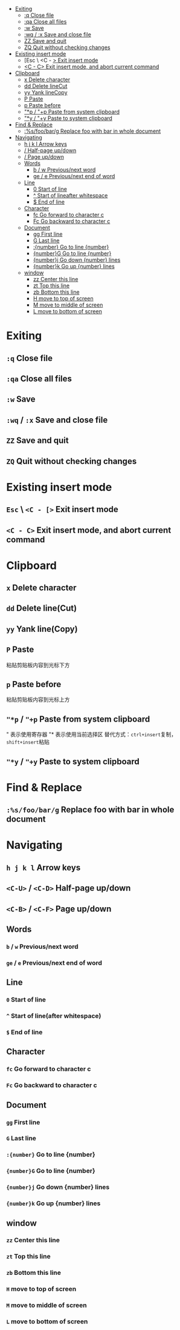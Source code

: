 <!-- TOC -->

- [Exiting](#exiting)
    - [:q Close file](#q-close-file)
    - [:qa Close all files](#qa-close-all-files)
    - [:w Save](#w-save)
    - [:wq / :x Save and close file](#wq--x-save-and-close-file)
    - [ZZ Save and quit](#zz-save-and-quit)
    - [ZQ Quit without checking changes](#zq-quit-without-checking-changes)
- [Existing insert mode](#existing-insert-mode)
    - [Esc \ <C - [> Exit insert mode](#esc-%5C-c----exit-insert-mode)
    - [<C - C> Exit insert mode, and abort current command](#c---c-exit-insert-mode-and-abort-current-command)
- [Clipboard](#clipboard)
    - [x Delete character](#x-delete-character)
    - [dd Delete lineCut](#dd-delete-linecut)
    - [yy Yank lineCopy](#yy-yank-linecopy)
    - [P Paste](#p-paste)
    - [p Paste before](#p-paste-before)
    - ["*p / "+p Paste from system clipboard](#p--p-paste-from-system-clipboard)
    - ["*y / "+y Paste to system clipboard](#y--y-paste-to-system-clipboard)
- [Find & Replace](#find--replace)
    - [:%s/foo/bar/g Replace foo with bar in whole document](#%25sfoobarg-replace-foo-with-bar-in-whole-document)
- [Navigating](#navigating)
    - [h j k l Arrow keys](#h-j-k-l-arrow-keys)
    - [<C-U> / <C-D> Half-page up/down](#c-u--c-d-half-page-updown)
    - [<C-B> / <C-F> Page up/down](#c-b--c-f-page-updown)
    - [Words](#words)
        - [b / w Previous/next word](#b--w-previousnext-word)
        - [ge / e Previous/next end of word](#ge--e-previousnext-end-of-word)
    - [Line](#line)
        - [0 Start of line](#0-start-of-line)
        - [^ Start of lineafter whitespace](#%5E-start-of-lineafter-whitespace)
        - [$ End of line](#-end-of-line)
    - [Character](#character)
        - [fc Go forward to character c](#fc-go-forward-to-character-c)
        - [Fc Go backward to character c](#fc-go-backward-to-character-c)
    - [Document](#document)
        - [gg First line](#gg-first-line)
        - [G Last line](#g-last-line)
        - [:{number} Go to line {number}](#number-go-to-line-number)
        - [{number}G Go to line {number}](#numberg-go-to-line-number)
        - [{number}j Go down {number} lines](#numberj-go-down-number-lines)
        - [{number}k Go up {number} lines](#numberk-go-up-number-lines)
    - [window](#window)
        - [zz Center this line](#zz-center-this-line)
        - [zt Top this line](#zt-top-this-line)
        - [zb Bottom this line](#zb-bottom-this-line)
        - [H move to top of screen](#h-move-to-top-of-screen)
        - [M move to middle of screen](#m-move-to-middle-of-screen)
        - [L move to bottom of screen](#l-move-to-bottom-of-screen)

<!-- /TOC -->
# Exiting
## `:q` Close file
## `:qa` Close all files
## `:w` Save
## `:wq` / `:x` Save and close file
## `ZZ` Save and quit
## `ZQ` Quit without checking changes

# Existing insert mode
## `Esc` \ `<C - [>` Exit insert mode
## `<C - C>` Exit insert mode, and abort current command

# Clipboard
## `x` Delete character
## `dd` Delete line(Cut)
## `yy` Yank line(Copy)
## `P` Paste
粘贴剪贴板内容到光标下方
## `p` Paste before
粘贴剪贴板内容到光标上方
## `"*p` / `"+p` Paste from system clipboard
" 表示使用寄存器
"* 表示使用当前选择区 
替代方式：`ctrl+insert`复制，`shift+insert`粘贴
## `"*y` / `"+y` Paste to system clipboard

# Find & Replace
## `:%s/foo/bar/g` Replace foo with bar in whole document

# Navigating
## `h j k l` Arrow keys
## `<C-U>` / `<C-D>` Half-page up/down
## `<C-B>` / `<C-F>` Page up/down
## Words
### `b` / `w` Previous/next word
### `ge` / `e` Previous/next end of word 
## Line
### `0` Start of line
### `^` Start of line(after whitespace)
### `$` End of line
## Character
### `fc` Go forward to character c
### `Fc` Go backward to character c
## Document
### `gg` First line
### `G` Last line
### `:{number}` Go to line {number}
### `{number}G` Go to line {number}
### `{number}j` Go down {number} lines
### `{number}k` Go up {number} lines
## window
### `zz` Center this line
### `zt` Top this line
### `zb` Bottom this line
### `H` move to top of screen
### `M` move to middle of screen
### `L` move to bottom of screen